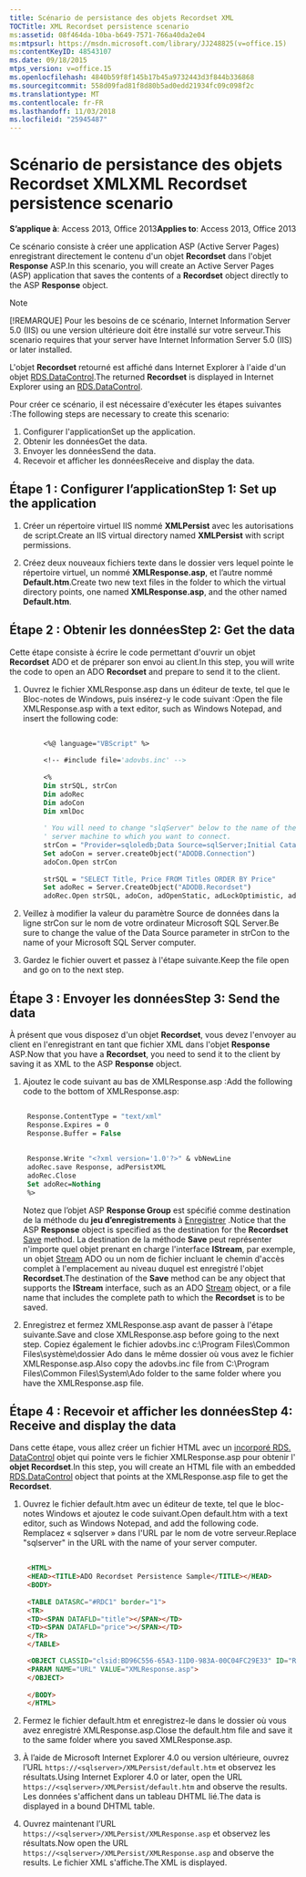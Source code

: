 ```yaml
---
title: Scénario de persistance des objets Recordset XML
TOCTitle: XML Recordset persistence scenario
ms:assetid: 08f464da-10ba-b649-7571-766a40da2e04
ms:mtpsurl: https://msdn.microsoft.com/library/JJ248825(v=office.15)
ms:contentKeyID: 48543107
ms.date: 09/18/2015
mtps_version: v=office.15
ms.openlocfilehash: 4840b59f8f145b17b45a9732443d3f844b336868
ms.sourcegitcommit: 558d09fad81f8d80b5ad0edd21934fc09c098f2c
ms.translationtype: MT
ms.contentlocale: fr-FR
ms.lasthandoff: 11/03/2018
ms.locfileid: "25945487"
---
```

# <a name="xml-recordset-persistence-scenario"></a><span data-ttu-id="4caf6-102">Scénario de persistance des objets Recordset XML</span><span class="sxs-lookup"><span data-stu-id="4caf6-102">XML Recordset persistence scenario</span></span>

<span data-ttu-id="4caf6-103">**S’applique à**: Access 2013, Office 2013</span><span class="sxs-lookup"><span data-stu-id="4caf6-103">**Applies to**: Access 2013, Office 2013</span></span>

<span data-ttu-id="4caf6-104">Ce scénario consiste à créer une application ASP (Active Server Pages) enregistrant directement le contenu d'un objet **Recordset** dans l'objet **Response** ASP.</span><span class="sxs-lookup"><span data-stu-id="4caf6-104">In this scenario, you will create an Active Server Pages (ASP) application that saves the contents of a **Recordset** object directly to the ASP **Response** object.</span></span>

> [!NOTE]
> <span data-ttu-id="4caf6-105">[!REMARQUE] Pour les besoins de ce scénario, Internet Information Server 5.0 (IIS) ou une version ultérieure doit être installé sur votre serveur.</span><span class="sxs-lookup"><span data-stu-id="4caf6-105">This scenario requires that your server have Internet Information Server 5.0 (IIS) or later installed.</span></span>

<span data-ttu-id="4caf6-106">L'objet **Recordset** retourné est affiché dans Internet Explorer à l'aide d'un objet [RDS.DataControl](datacontrol-object-rds.md).</span><span class="sxs-lookup"><span data-stu-id="4caf6-106">The returned **Recordset** is displayed in Internet Explorer using an [RDS.DataControl](datacontrol-object-rds.md).</span></span>

<span data-ttu-id="4caf6-107">Pour créer ce scénario, il est nécessaire d'exécuter les étapes suivantes :</span><span class="sxs-lookup"><span data-stu-id="4caf6-107">The following steps are necessary to create this scenario:</span></span>

1.  <span data-ttu-id="4caf6-108">Configurer l'application</span><span class="sxs-lookup"><span data-stu-id="4caf6-108">Set up the application.</span></span>
2.  <span data-ttu-id="4caf6-109">Obtenir les données</span><span class="sxs-lookup"><span data-stu-id="4caf6-109">Get the data.</span></span>
3.  <span data-ttu-id="4caf6-110">Envoyer les données</span><span class="sxs-lookup"><span data-stu-id="4caf6-110">Send the data.</span></span>
4.  <span data-ttu-id="4caf6-111">Recevoir et afficher les données</span><span class="sxs-lookup"><span data-stu-id="4caf6-111">Receive and display the data.</span></span>

## <a name="step-1-set-up-the-application"></a><span data-ttu-id="4caf6-112">Étape 1 : Configurer l’application</span><span class="sxs-lookup"><span data-stu-id="4caf6-112">Step 1: Set up the application</span></span>

1. <span data-ttu-id="4caf6-113">Créer un répertoire virtuel IIS nommé **XMLPersist** avec les autorisations de script.</span><span class="sxs-lookup"><span data-stu-id="4caf6-113">Create an IIS virtual directory named **XMLPersist** with script permissions.</span></span> 

2. <span data-ttu-id="4caf6-114">Créez deux nouveaux fichiers texte dans le dossier vers lequel pointe le répertoire virtuel, un nommé **XMLResponse.asp**, et l’autre nommé **Default.htm**.</span><span class="sxs-lookup"><span data-stu-id="4caf6-114">Create two new text files in the folder to which the virtual directory points, one named **XMLResponse.asp**, and the other named **Default.htm**.</span></span>


## <a name="step-2-get-the-data"></a><span data-ttu-id="4caf6-115">Étape 2 : Obtenir les données</span><span class="sxs-lookup"><span data-stu-id="4caf6-115">Step 2: Get the data</span></span>

<span data-ttu-id="4caf6-116">Cette étape consiste à écrire le code permettant d'ouvrir un objet **Recordset** ADO et de préparer son envoi au client.</span><span class="sxs-lookup"><span data-stu-id="4caf6-116">In this step, you will write the code to open an ADO **Recordset** and prepare to send it to the client.</span></span> 

1. <span data-ttu-id="4caf6-117">Ouvrez le fichier XMLResponse.asp dans un éditeur de texte, tel que le Bloc-notes de Windows, puis insérez-y le code suivant :</span><span class="sxs-lookup"><span data-stu-id="4caf6-117">Open the file XMLResponse.asp with a text editor, such as Windows Notepad, and insert the following code:</span></span>

   ```vb 
        
        <%@ language="VBScript" %> 
        
        <!-- #include file='adovbs.inc' --> 
        
        <% 
        Dim strSQL, strCon 
        Dim adoRec  
        Dim adoCon  
        Dim xmlDoc  
        
        ' You will need to change "slqServer" below to the name of the SQL  
        ' server machine to which you want to connect. 
        strCon = "Provider=sqloledb;Data Source=sqlServer;Initial Catalog=Pubs;Integrated Security=SSPI;" 
        Set adoCon = server.createObject("ADODB.Connection") 
        adoCon.Open strCon 
        
        strSQL = "SELECT Title, Price FROM Titles ORDER BY Price" 
        Set adoRec = Server.CreateObject("ADODB.Recordset") 
        adoRec.Open strSQL, adoCon, adOpenStatic, adLockOptimistic, adCmdText 
   ```

2. <span data-ttu-id="4caf6-118">Veillez à modifier la valeur du paramètre Source de données dans la ligne strCon sur le nom de votre ordinateur Microsoft SQL Server.</span><span class="sxs-lookup"><span data-stu-id="4caf6-118">Be sure to change the value of the Data Source parameter in strCon to the name of your Microsoft SQL Server computer.</span></span>

3. <span data-ttu-id="4caf6-119">Gardez le fichier ouvert et passez à l'étape suivante.</span><span class="sxs-lookup"><span data-stu-id="4caf6-119">Keep the file open and go on to the next step.</span></span>

## <a name="step-3-send-the-data"></a><span data-ttu-id="4caf6-120">Étape 3 : Envoyer les données</span><span class="sxs-lookup"><span data-stu-id="4caf6-120">Step 3: Send the data</span></span>

<span data-ttu-id="4caf6-121">À présent que vous disposez d'un objet **Recordset**, vous devez l'envoyer au client en l'enregistrant en tant que fichier XML dans l'objet **Response** ASP.</span><span class="sxs-lookup"><span data-stu-id="4caf6-121">Now that you have a **Recordset**, you need to send it to the client by saving it as XML to the ASP **Response** object.</span></span> 

1. <span data-ttu-id="4caf6-122">Ajoutez le code suivant au bas de XMLResponse.asp :</span><span class="sxs-lookup"><span data-stu-id="4caf6-122">Add the following code to the bottom of XMLResponse.asp:</span></span>

   ```vb 
    
    Response.ContentType = "text/xml" 
    Response.Expires = 0 
    Response.Buffer = False 
    
    
    Response.Write "<?xml version='1.0'?>" & vbNewLine 
    adoRec.save Response, adPersistXML 
    adoRec.Close 
    Set adoRec=Nothing 
    %> 
   ```

   <span data-ttu-id="4caf6-123">Notez que l’objet ASP **Response Group** est spécifié comme destination de la méthode du **jeu d’enregistrements** à [Enregistrer](save-method-ado.md) .</span><span class="sxs-lookup"><span data-stu-id="4caf6-123">Notice that the ASP **Response** object is specified as the destination for the **Recordset** [Save](save-method-ado.md) method.</span></span> <span data-ttu-id="4caf6-124">La destination de la méthode **Save** peut représenter n'importe quel objet prenant en charge l'interface **IStream**, par exemple, un objet [Stream](stream-object-ado.md) ADO ou un nom de fichier incluant le chemin d'accès complet à l'emplacement au niveau duquel est enregistré l'objet **Recordset**.</span><span class="sxs-lookup"><span data-stu-id="4caf6-124">The destination of the **Save** method can be any object that supports the **IStream** interface, such as an ADO [Stream](stream-object-ado.md) object, or a file name that includes the complete path to which the **Recordset** is to be saved.</span></span>

2. <span data-ttu-id="4caf6-125">Enregistrez et fermez XMLResponse.asp avant de passer à l'étape suivante.</span><span class="sxs-lookup"><span data-stu-id="4caf6-125">Save and close XMLResponse.asp before going to the next step.</span></span> <span data-ttu-id="4caf6-126">Copiez également le fichier adovbs.inc c:\\Program Files\\Common Files\\système\\dossier Ado dans le même dossier où vous avez le fichier XMLResponse.asp.</span><span class="sxs-lookup"><span data-stu-id="4caf6-126">Also copy the adovbs.inc file from C:\\Program Files\\Common Files\\System\\Ado folder to the same folder where you have the XMLResponse.asp file.</span></span>

## <a name="step-4-receive-and-display-the-data"></a><span data-ttu-id="4caf6-127">Étape 4 : Recevoir et afficher les données</span><span class="sxs-lookup"><span data-stu-id="4caf6-127">Step 4: Receive and display the data</span></span>

<span data-ttu-id="4caf6-128">Dans cette étape, vous allez créer un fichier HTML avec un [incorporé RDS. DataControl](datacontrol-object-rds.md) objet qui pointe vers le fichier XMLResponse.asp pour obtenir l' **objet Recordset**.</span><span class="sxs-lookup"><span data-stu-id="4caf6-128">In this step, you will create an HTML file with an embedded [RDS.DataControl](datacontrol-object-rds.md) object that points at the XMLResponse.asp file to get the **Recordset**.</span></span> 

1. <span data-ttu-id="4caf6-129">Ouvrez le fichier default.htm avec un éditeur de texte, tel que le bloc-notes Windows et ajoutez le code suivant.</span><span class="sxs-lookup"><span data-stu-id="4caf6-129">Open default.htm with a text editor, such as Windows Notepad, and add the following code.</span></span> <span data-ttu-id="4caf6-130">Remplacez « sqlserver » dans l'URL par le nom de votre serveur.</span><span class="sxs-lookup"><span data-stu-id="4caf6-130">Replace "sqlserver" in the URL with the name of your server computer.</span></span>

   ```html 
    
    <HTML> 
    <HEAD><TITLE>ADO Recordset Persistence Sample</TITLE></HEAD> 
    <BODY> 
    
    <TABLE DATASRC="#RDC1" border="1"> 
    <TR> 
    <TD><SPAN DATAFLD="title"></SPAN></TD> 
    <TD><SPAN DATAFLD="price"></SPAN></TD> 
    </TR> 
    </TABLE> 

    <OBJECT CLASSID="clsid:BD96C556-65A3-11D0-983A-00C04FC29E33" ID="RDC1"> 
    <PARAM NAME="URL" VALUE="XMLResponse.asp"> 
    </OBJECT> 
    
    </BODY> 
    </HTML> 
   ```

2. <span data-ttu-id="4caf6-131">Fermez le fichier default.htm et enregistrez-le dans le dossier où vous avez enregistré XMLResponse.asp.</span><span class="sxs-lookup"><span data-stu-id="4caf6-131">Close the default.htm file and save it to the same folder where you saved XMLResponse.asp.</span></span> 

3. <span data-ttu-id="4caf6-132">À l’aide de Microsoft Internet Explorer 4.0 ou version ultérieure, ouvrez l’URL `https://<sqlserver>/XMLPersist/default.htm` et observez les résultats.</span><span class="sxs-lookup"><span data-stu-id="4caf6-132">Using Internet Explorer 4.0 or later, open the URL `https://<sqlserver>/XMLPersist/default.htm` and observe the results.</span></span> <span data-ttu-id="4caf6-133">Les données s'affichent dans un tableau DHTML lié.</span><span class="sxs-lookup"><span data-stu-id="4caf6-133">The data is displayed in a bound DHTML table.</span></span> 

4. <span data-ttu-id="4caf6-134">Ouvrez maintenant l’URL `https://<sqlserver>/XMLPersist/XMLResponse.asp` et observez les résultats.</span><span class="sxs-lookup"><span data-stu-id="4caf6-134">Now open the URL `https://<sqlserver>/XMLPersist/XMLResponse.asp` and observe the results.</span></span> <span data-ttu-id="4caf6-135">Le fichier XML s'affiche.</span><span class="sxs-lookup"><span data-stu-id="4caf6-135">The XML is displayed.</span></span>




